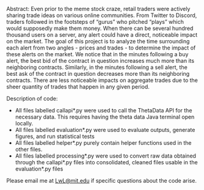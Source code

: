 Abstract: Even prior to the meme stock craze, retail traders were actively sharing trade ideas on various online communities. From Twitter to Discord, traders followed in the footsteps of “gurus” who pitched “plays” which would supposedly make them money. When there can be several hundred thousand users on a server, any alert could have a direct, noticeable impact on the market. The goal of this project is to analyze the time surrounding each alert from two angles - prices and trades - to determine the impact of these alerts on the market. We notice that in the minutes following a buy alert, the best bid of the contract in question increases much more than its neighboring contracts. Similarly, in the minutes following a sell alert, the best ask of the contract in question decreases more than its neighboring contracts. There are less noticeable impacts on aggregate trades due to the sheer quantity of trades that happen in any given period. 

Description of code:

- All files labelled callapi*.py were used to call the ThetaData API for the necessary data. This requires having the theta data Java terminal open locally.
- All files labelled evaluation*.py were used to evaluate outputs, generate figures, and run statistical tests
- All files labelled helper*.py purely contain helper functions used in the other files.
- All files labelled processing*.py were used to convert raw data obtained through the callapi*.py files into consolidated, cleaned files usable in the evaluation*.py files

Please email me at LwL@mit.edu if specific questions about the code arise.



